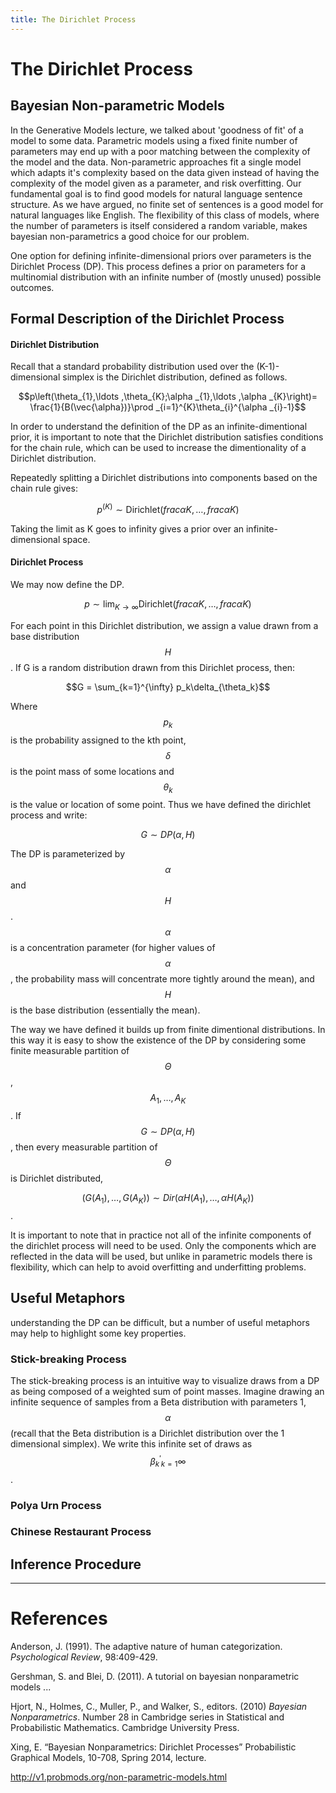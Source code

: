 ```yaml
---
title: The Dirichlet Process
---
```


# The Dirichlet Process

## Bayesian Non-parametric Models

In the Generative Models lecture, we talked about 'goodness of fit' of a model to some data. Parametric models using a fixed finite number of parameters may end up with a poor matching between the complexity of the model and the data. Non-parametric approaches fit a single model which adapts it's complexity based on the data given instead of having the complexity of the model given as a parameter, and risk overfitting. Our fundamental goal is to find good models for natural language sentence structure. As we have argued, no finite set of sentences is a good model for natural languages like English. The flexibility of this class of models, where the number of parameters is itself considered a random variable, makes bayesian non-parametrics a good choice for our problem.

One option for defining infinite-dimensional priors over parameters is the Dirichlet Process (DP). This process defines a prior on parameters for a multinomial distribution with an infinite number of (mostly unused) possible outcomes.

## Formal Description of the Dirichlet Process

#### Dirichlet Distribution

Recall that a standard probability distribution used over the (K-1)-dimensional simplex is the Dirichlet distribution, defined as follows.

$$p\left(\theta_{1},\ldots ,\theta_{K};\alpha _{1},\ldots ,\alpha _{K}\right)= \frac{1}{B(\vec{\alpha})}\prod _{i=1}^{K}\theta_{i}^{\alpha _{i}-1}$$

In order to understand the definition of the DP as an infinite-dimentional prior, it is important to note that the Dirichlet distribution satisfies conditions for the chain rule, which can be used to increase the dimentionality of a Dirichlet distribution. 

Repeatedly splitting a Dirichlet distributions into components based on the chain rule gives:

$$p^{(K)} \sim \mathrm{Dirichlet}(frac{\alpha}{K},\ldots,frac{\alpha}{K})$$

Taking the limit as K goes to infinity gives a prior over an infinite-dimensional space.

#### Dirichlet Process

We may now define the DP.

$$p \sim \lim_{K\to\infty}\mathrm{Dirichlet}(frac{\alpha}{K},\ldots,frac{\alpha}{K})$$

For each point in this Dirichlet distribution, we assign a value drawn from a base distribution $$H$$. If G is a random distribution drawn from this Dirichlet process, then:

$$G = \sum_{k=1}^{\infty} p_k\delta_{\theta_k}$$

Where $$p_k$$ is the probability assigned to the kth point, $$\delta$$ is the point mass of some locations and $$\theta_k$$ is the value or location of some point. Thus we have defined the dirichlet process and write:

$$G \sim DP(\alpha, H)$$

The DP is parameterized by $$\alpha$$ and $$H$$. $$\alpha$$ is a concentration parameter (for higher values of $$\alpha$$, the probability mass will concentrate more tightly around the mean), and $$H$$ is the base distribution (essentially the mean).

The way we have defined it builds up from finite dimentional distributions. In this way it is easy to show the existence of the DP by considering some finite measurable partition of $$\Theta$$, $${A_1,\ldots,A_K}$$. If $$G \sim DP(\alpha, H)$$, then every measurable partition of $$\Theta$$ is Dirichlet distributed,

$$(G(A_1),\ldots,G(A_K)) \sim Dir(\alpha H(A_1),\ldots,\alpha H(A_K))$$.

It is important to note that in practice not all of the infinite components of the dirichlet process will need to be used. Only the components which are reflected in the data will be used, but unlike in parametric models there is flexibility, which can help to avoid overfitting and underfitting problems.

## Useful Metaphors

understanding the DP can be difficult, but a number of useful metaphors may help to highlight some key properties.

### Stick-breaking Process

The stick-breaking process is an intuitive way to visualize draws from a DP as being composed of a weighted sum of point masses. Imagine drawing an infinite sequence of samples from a Beta distribution with parameters 1, $$\alpha$$ (recall that the Beta distribution is a Dirichlet distribution over the 1 dimensional simplex). We write this infinite set of draws as $${\beta_k^'}_{k=1}{\infty}$$.

### Polya Urn Process

### Chinese Restaurant Process

## Inference Procedure

-----------------------------------------------------------
# References 

Anderson, J. (1991). The adaptive nature of human categorization. *Psychological Review*, 98:409-429.

Gershman, S. and Blei, D. (2011). A tutorial on bayesian nonparametric models ...

Hjort, N., Holmes, C., Muller, P., and Walker, S., editors. (2010) *Bayesian Nonparametrics*. Number 28 in Cambridge series in Statistical and Probabilistic Mathematics. Cambridge University Press.

Xing, E. “Bayesian Nonparametrics: Dirichlet Processes” Probabilistic Graphical Models, 10-708, Spring 2014, lecture.

http://v1.probmods.org/non-parametric-models.html
